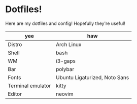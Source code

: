 # Dotfiles!

Here are my dotfiles and config! Hopefully they're useful!

| yee               | haw                                                                |
|-------------------|--------------------------------------------------------------------|
| Distro            | Arch Linux                                                          |
| Shell             | bash                                                               |
| WM                | i3-gaps                                                            |
| Bar               | polybar                                                            |
| Fonts             | Ubuntu Ligaturized, Noto Sans                                      |
| Terminal emulator | kitty                                                              |
| Editor            | neovim                                                             |
